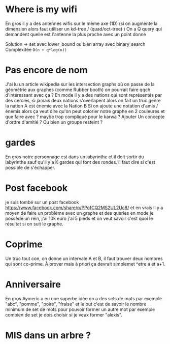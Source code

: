 # Where is my wifi
En gros il y a des antennes wifis sur le même axe (1D) (si on augmente la dimension alors faut utiliser un kd-tree / (quad/oct-tree) )
On a Q query qui demandent quelle est l'antenne la plus proche avec un point donné

Solution -> set avec lower_bound ou bien array avec binary_search
Complexitée `O(n + q*log(n))`

# Pas encore de nom
J'ai lu un article wikipedia sur les intersection graphs où on passe de la géométrie aux graphes (comme Rubber booth) on pourrait faire qqch d'intéressant avec ça ? 
En mode il y a des nations qui sont représentés par des cercles, si jamais deux nations s'overlapent alors on fait un truc genre la nation A est énemie avec la Nation B
Si on ajoute une notation d'amis / énemis alors ça veut dire qu'on peut colorier notre graphe en 2 couleures et que faire avec ? maybe trop compliqué pour le karwa ? 
Ajouter Un concepte d'ordre d'amitié ? Ou bien un groupe resteint ?

# gardes 
En gros notre personnage est dans un labyrinthe et il doit sortir du labyrinthe sauf qu'il y a K gardes qui font des rondes. il faut dire si c'est possible de s'échapper.

# Post facebook 
je suis tombé sur un post facebook https://www.facebook.com/share/p/PPofCQ2MS2UL2Uc8/ et en vrais il y a moyen de faire un problème avec un graphe et des queries en mode je possède un rein, j'ai 10k euro j'ai 5 pieds et on veut savoir c'est quoi le résultat si on suit le graphe.

# Coprime
Un truc tout con, on donne un intervale A et B, il faut trouver deux nombres qui sont co-prime. À prover mais à priori ça devrait simplemet ^etre a et a+1.

# Anniversaire

En gros Aymeric a eu une superbe idée on a des sets de mots par exemple "abc", "pomme", "poire", "fraise" et le but c'est de savoir le nombre minimum de set de mots pour pouvoir former un autre mot par exemple combien de set je dois choisir si je veux former "alexis".

# MIS dans un arbre ?
